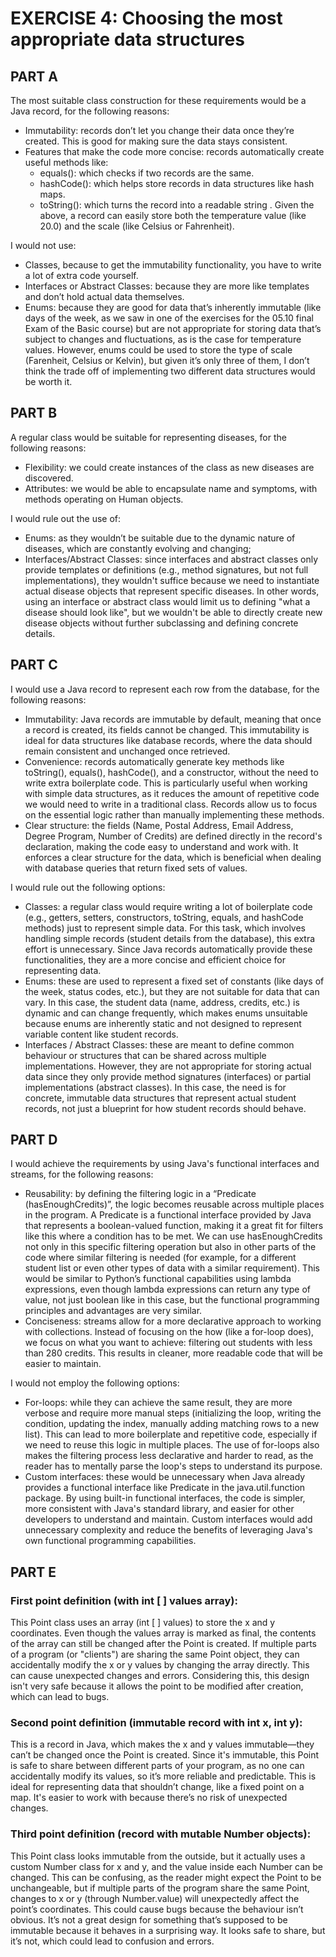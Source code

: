 # EXERCISE 4: Choosing the most appropriate data structures

## PART A
The most suitable class construction for these requirements would be a Java record, for the following reasons:
* Immutability: records don’t let you change their data once they’re created. This is good for making sure the data stays consistent.
* Features that make the code more concise: records automatically create useful methods like:
  * equals(): which checks if two records are the same.
  * hashCode(): which helps store records in data structures like hash maps.
  * toString(): which turns the record into a readable string .
Given the above, a record can easily store both the temperature value (like 20.0) and the scale (like Celsius or Fahrenheit).

I would not use:
* Classes, because to get the immutability functionality, you have to write a lot of extra code yourself.
* Interfaces or Abstract Classes: because they are more like templates and don’t hold actual data themselves.
* Enums: because they are good for data that’s inherently immutable (like days of the week, as we saw in one of the exercises for the 05.10 final Exam of the Basic course) but are not appropriate for storing data that’s subject to changes and fluctuations, as is the case for temperature values. However, enums could be used to store the type of scale (Farenheit, Celsius or Kelvin), but given it’s only three of them, I don’t think the trade off of implementing two different data structures would be worth it.

## PART B
A regular class would be suitable for representing diseases, for the following reasons:
* Flexibility: we could create instances of the class as new diseases are discovered.
* Attributes: we would be able to encapsulate name and symptoms, with methods operating on Human objects.

I would rule out the use of:
* Enums: as they wouldn’t be suitable due to the dynamic nature of diseases, which are constantly evolving and changing;
* Interfaces/Abstract Classes: since interfaces and abstract classes only provide templates or definitions (e.g., method signatures, but not full implementations), they wouldn't suffice because we need to instantiate actual disease objects that represent specific diseases. In other words, using an interface or abstract class would limit us to defining "what a disease should look like", but we wouldn't be able to directly create new disease objects without further subclassing and defining concrete details.

## PART C
I would use a Java record to represent each row from the database, for the following reasons:
* Immutability: Java records are immutable by default, meaning that once a record is created, its fields cannot be changed. This immutability is ideal for data structures like database records, where the data should remain consistent and unchanged once retrieved.
* Convenience: records automatically generate key methods like toString(), equals(), hashCode(), and a constructor, without the need to write extra boilerplate code. This is particularly useful when working with simple data structures, as it reduces the amount of repetitive code we would need to write in a traditional class. Records allow us to focus on the essential logic rather than manually implementing these methods.
* Clear structure: the fields (Name, Postal Address, Email Address, Degree Program, Number of Credits) are defined directly in the record's declaration, making the code easy to understand and work with. It enforces a clear structure for the data, which is beneficial when dealing with database queries that return fixed sets of values.

I would rule out the following options:
* Classes: a regular class would require writing a lot of boilerplate code (e.g., getters, setters, constructors, toString, equals, and hashCode methods) just to represent simple data. For this task, which involves handling simple records (student details from the database), this extra effort is unnecessary. Since Java records automatically provide these functionalities, they are a more concise and efficient choice for representing data.
* Enums: these are used to represent a fixed set of constants (like days of the week, status codes, etc.), but they are not suitable for data that can vary. In this case, the student data (name, address, credits, etc.) is dynamic and can change frequently, which makes enums unsuitable because enums are inherently static and not designed to represent variable content like student records.
* Interfaces / Abstract Classes: these are meant to define common behaviour or structures that can be shared across multiple implementations. However, they are not appropriate for storing actual data since they only provide method signatures (interfaces) or partial implementations (abstract classes). In this case, the need is for concrete, immutable data structures that represent actual student records, not just a blueprint for how student records should behave.

## PART D
I would achieve the requirements by using Java's functional interfaces and streams, for the following reasons:
* Reusability: by defining the filtering logic in a “Predicate (hasEnoughCredits)”, the logic becomes reusable across multiple places in the program. A Predicate is a functional interface provided by Java that represents a boolean-valued function, making it a great fit for filters like this where a condition has to be met. We can use hasEnoughCredits not only in this specific filtering operation but also in other parts of the code where similar filtering is needed (for example, for a different student list or even other types of data with a similar requirement). This would be similar to Python’s functional capabilities using lambda expressions, even though lambda expressions can return any type of value, not just boolean like in this case, but the functional programming principles and advantages are very similar.
* Conciseness: streams allow for a more declarative approach to working with collections. Instead of focusing on the how (like a for-loop does), we focus on what you want to achieve: filtering out students with less than 280 credits. This results in cleaner, more readable code that will be easier to maintain.

I would not employ the following options:
* For-loops: while they can achieve the same result, they are more verbose and require more manual steps (initializing the loop, writing the condition, updating the index, manually adding matching rows to a new list). This can lead to more boilerplate and repetitive code, especially if we need to reuse this logic in multiple places. The use of for-loops also makes the filtering process less declarative and harder to read, as the reader has to mentally parse the loop's steps to understand its purpose.
* Custom interfaces: these would be unnecessary when Java already provides a functional interface like Predicate in the java.util.function package. By using built-in functional interfaces, the code is simpler, more consistent with Java's standard library, and easier for other developers to understand and maintain. Custom interfaces would add unnecessary complexity and reduce the benefits of leveraging Java's own functional programming capabilities.

## PART E
### First point definition (with int [ ] values array):
This Point class uses an array (int [ ] values) to store the x and y coordinates. Even though the values array is marked as final, the contents of the array can still be changed after the Point is created. If multiple parts of a program (or "clients") are sharing the same Point object, they can accidentally modify the x or y values by changing the array directly. This can cause unexpected changes and errors. Considering this, this design isn't very safe because it allows the point to be modified after creation, which can lead to bugs.

### Second point definition (immutable record with int x, int y):
This is a record in Java, which makes the x and y values immutable—they can’t be changed once the Point is created. Since it's immutable, this Point is safe to share between different parts of your program, as no one can accidentally modify its values, so it’s more reliable and predictable. This is ideal for representing data that shouldn’t change, like a fixed point on a map. It's easier to work with because there’s no risk of unexpected changes.

### Third point definition (record with mutable Number objects):

This Point class looks immutable from the outside, but it actually uses a custom Number class for x and y, and the value inside each Number can be changed. This can be confusing, as the reader might expect the Point to be unchangeable, but if multiple parts of the program share the same Point, changes to x or y (through Number.value) will unexpectedly affect the point’s coordinates. This could cause bugs because the behaviour isn’t obvious. It’s not a great design for something that’s supposed to be immutable because it behaves in a surprising way. It looks safe to share, but it’s not, which could lead to confusion and errors.

